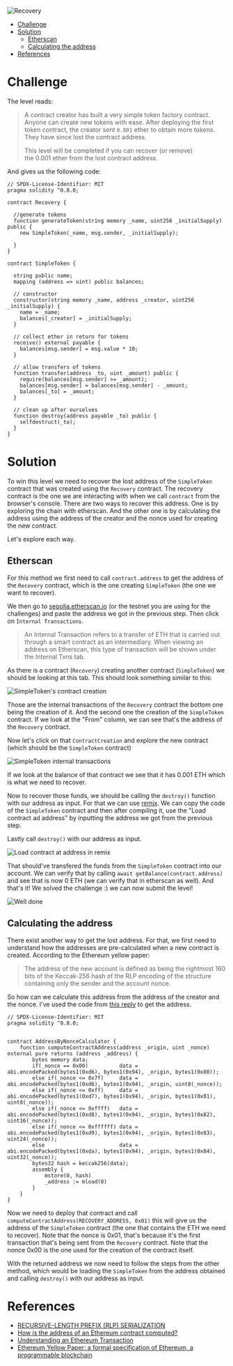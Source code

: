 ![Recovery](/assets/img/BigLevel17.svg)

- [Challenge](#challenge)
- [Solution](#solution)
  - [Etherscan](#etherscan)
  - [Calculating the address](#calculating-the-address)
- [References](#references)
   
# Challenge

The level reads:

> A contract creator has built a very simple token factory contract. Anyone can create new tokens with ease. After deploying the first token contract, the creator sent `0.001` ether to obtain more tokens. They have since lost the contract address.
> 
> This level will be completed if you can recover (or remove) the 0.001 ether from the lost contract address.

And gives us the following code:

```solidity
// SPDX-License-Identifier: MIT
pragma solidity ^0.8.0;

contract Recovery {

  //generate tokens
  function generateToken(string memory _name, uint256 _initialSupply) public {
    new SimpleToken(_name, msg.sender, _initialSupply);
  
  }
}

contract SimpleToken {

  string public name;
  mapping (address => uint) public balances;

  // constructor
  constructor(string memory _name, address _creator, uint256 _initialSupply) {
    name = _name;
    balances[_creator] = _initialSupply;
  }

  // collect ether in return for tokens
  receive() external payable {
    balances[msg.sender] = msg.value * 10;
  }

  // allow transfers of tokens
  function transfer(address _to, uint _amount) public { 
    require(balances[msg.sender] >= _amount);
    balances[msg.sender] = balances[msg.sender] - _amount;
    balances[_to] = _amount;
  }

  // clean up after ourselves
  function destroy(address payable _to) public {
    selfdestruct(_to);
  }
}
```


# Solution

To win this level we need to recover the lost address of the `SimpleToken` contract that was created using the `Recovery` contract. The recovery contract is the one we are interacting with when we call `contract` from the browser's console. There are two ways to recover this address. One is by exploring the chain with etherscan. And the other one is by calculating the address using the address of the creator and the nonce used for creating the new contract.

Let's explore each way.

## Etherscan

For this method we first need to call `contract.address` to get the address of the `Recovery` contract, which is the one creating `SimpleToken` (the one we want to recover).

We then go to [sepolia.etherscan.io](https://sepolia.etherscan.io/) (or the testnet you are using for the challenges) and paste the address we got in the previous step. Then click on `Internal Transactions`.

> An Internal Transaction refers to a transfer of ETH that is carried out through a smart contract as an intermediary. When viewing an address on Etherscan, this type of transaction will be shown under the Internal Txns tab.

As there is a contract (`Recovery`) creating another contract (`SimpleToken`) we should be looking at this tab. This should look something similar to this:

![SimpleToken's contract creation](/assets/img/17_recovery_contract-creation.png)

Those are the internal transactions of the `Recovery` contract the bottom one being the creation of it. And the second one the creation of the `SimpleToken` contract. If we look at the "From" column, we can see that's the address of the `Recovery` contract.

Now let's click on that `ContractCreation` and explore the new contract (which should be the `SimpleToken` contract)

![SimpleToken internal transactions](/assets/img/17_recovery_simpletoken-intx.png)

If we look at the balance of that contract we see that it has 0.001 ETH which is what we need to recover.

Now to recover those funds, we should be calling the `destroy()` function with our address as input. For that we can use [remix](https://remix.ethereum.org/). We can copy the code of the `SimpleToken` contract and then after compiling it, use the "Load contract ad address" by inputting the address we got from the previous step. 

Lastly call `destroy()` with our address as input.

![Load contract at address in remix](/assets/img/17_recovery_remix-load-contract.png)

That should've transfered the funds from the `SimpleToken` contract into our account. We can verify that by calling `await getBalance(contract.address)` and see that is now 0 ETH (we can verify that in etherscan as well). And that's it! We solved the challenge :) we can now submit the level!

![Well done](/assets/img/ethernaut_solved.png)

## Calculating the address

There exist another way to get the lost address. For that, we first need to understand how the addresses are pre-calculated when a new contract is created. According to the Ethereum yellow paper:

> The address of the new account is defined as being the
rightmost 160 bits of the Keccak-256 hash of the RLP
encoding of the structure containing only the sender and
the account nonce.

So how can we calculate this address from the address of the creator and the nonce. I've used the code from [this reply](https://ethereum.stackexchange.com/a/47083) to get the address.

```solidity
// SPDX-License-Identifier: MIT
pragma solidity ^0.8.0;


contract AddressByNonceCalculator {
    function computeContractAddress(address _origin, uint _nonce) external pure returns (address _address) {
        bytes memory data;
        if(_nonce == 0x00)          data = abi.encodePacked(bytes1(0xd6), bytes1(0x94), _origin, bytes1(0x80));
        else if(_nonce <= 0x7f)     data = abi.encodePacked(bytes1(0xd6), bytes1(0x94), _origin, uint8(_nonce));
        else if(_nonce <= 0xff)     data = abi.encodePacked(bytes1(0xd7), bytes1(0x94), _origin, bytes1(0x81), uint8(_nonce));
        else if(_nonce <= 0xffff)   data = abi.encodePacked(bytes1(0xd8), bytes1(0x94), _origin, bytes1(0x82), uint16(_nonce));
        else if(_nonce <= 0xffffff) data = abi.encodePacked(bytes1(0xd9), bytes1(0x94), _origin, bytes1(0x83), uint24(_nonce));
        else                        data = abi.encodePacked(bytes1(0xda), bytes1(0x94), _origin, bytes1(0x84), uint32(_nonce));
        bytes32 hash = keccak256(data);
        assembly {
            mstore(0, hash)
            _address := mload(0)
        }
    }
}
```

Now we need to deploy that contract and call `computeContractAddress(RECOVERY_ADDRESS, 0x01)` this will give us the address of the `SimpleToken` contract (the one that contains the ETH we need to recover). Note that the nonce is 0x01, that's because it's the first transaction that's being sent from the `Recovery` contract. Note that the nonce 0x00 is the one used for the creation of the contract itself.

With the returned address we now need to follow the steps from the other method, which would be loading the `SimpleToken` from the address obtained and calling `destroy()` with our address as input.

# References

- [RECURSIVE-LENGTH PREFIX (RLP) SERIALIZATION](https://ethereum.org/en/developers/docs/data-structures-and-encoding/rlp/)
- [How is the address of an Ethereum contract computed?](https://ethereum.stackexchange.com/questions/760/how-is-the-address-of-an-ethereum-contract-computed)
- [Understanding an Ethereum Transaction](https://info.etherscan.com/understanding-an-ethereum-transaction/)
- [Ethereum Yellow Paper: a formal specification of Ethereum, a programmable blockchain](https://ethereum.github.io/yellowpaper/paper.pdf)